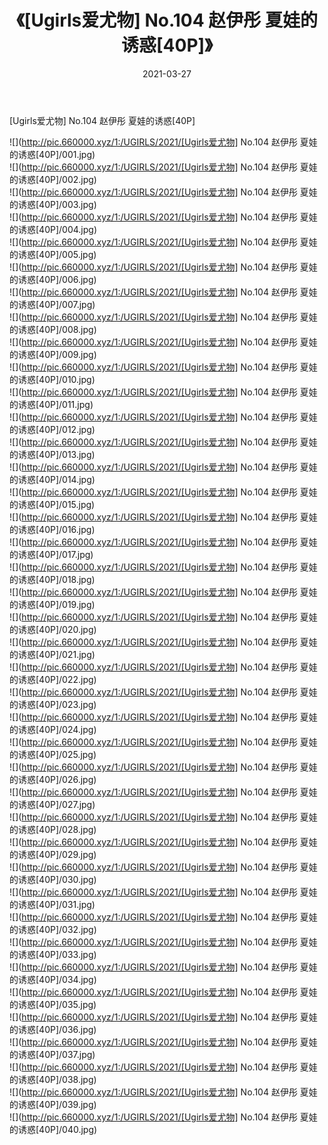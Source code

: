 ﻿---
layout: post
title:  《[Ugirls爱尤物] No.104 赵伊彤 夏娃的诱惑[40P]》
date:   2021-03-27
img: http://pic.660000.xyz/1:/UGIRLS/2021/[Ugirls爱尤物] No.104 赵伊彤 夏娃的诱惑[40P]/000.jpg
categories: [美女, 清纯, 唯美]
---

[Ugirls爱尤物] No.104 赵伊彤 夏娃的诱惑[40P]

  ![](http://pic.660000.xyz/1:/UGIRLS/2021/[Ugirls爱尤物] No.104 赵伊彤 夏娃的诱惑[40P]/001.jpg) <br> ![](http://pic.660000.xyz/1:/UGIRLS/2021/[Ugirls爱尤物] No.104 赵伊彤 夏娃的诱惑[40P]/002.jpg) <br> ![](http://pic.660000.xyz/1:/UGIRLS/2021/[Ugirls爱尤物] No.104 赵伊彤 夏娃的诱惑[40P]/003.jpg) <br> ![](http://pic.660000.xyz/1:/UGIRLS/2021/[Ugirls爱尤物] No.104 赵伊彤 夏娃的诱惑[40P]/004.jpg) <br> ![](http://pic.660000.xyz/1:/UGIRLS/2021/[Ugirls爱尤物] No.104 赵伊彤 夏娃的诱惑[40P]/005.jpg) <br> ![](http://pic.660000.xyz/1:/UGIRLS/2021/[Ugirls爱尤物] No.104 赵伊彤 夏娃的诱惑[40P]/006.jpg) <br> ![](http://pic.660000.xyz/1:/UGIRLS/2021/[Ugirls爱尤物] No.104 赵伊彤 夏娃的诱惑[40P]/007.jpg) <br> ![](http://pic.660000.xyz/1:/UGIRLS/2021/[Ugirls爱尤物] No.104 赵伊彤 夏娃的诱惑[40P]/008.jpg) <br> ![](http://pic.660000.xyz/1:/UGIRLS/2021/[Ugirls爱尤物] No.104 赵伊彤 夏娃的诱惑[40P]/009.jpg) <br> ![](http://pic.660000.xyz/1:/UGIRLS/2021/[Ugirls爱尤物] No.104 赵伊彤 夏娃的诱惑[40P]/010.jpg) <br> ![](http://pic.660000.xyz/1:/UGIRLS/2021/[Ugirls爱尤物] No.104 赵伊彤 夏娃的诱惑[40P]/011.jpg) <br> ![](http://pic.660000.xyz/1:/UGIRLS/2021/[Ugirls爱尤物] No.104 赵伊彤 夏娃的诱惑[40P]/012.jpg) <br> ![](http://pic.660000.xyz/1:/UGIRLS/2021/[Ugirls爱尤物] No.104 赵伊彤 夏娃的诱惑[40P]/013.jpg) <br> ![](http://pic.660000.xyz/1:/UGIRLS/2021/[Ugirls爱尤物] No.104 赵伊彤 夏娃的诱惑[40P]/014.jpg) <br> ![](http://pic.660000.xyz/1:/UGIRLS/2021/[Ugirls爱尤物] No.104 赵伊彤 夏娃的诱惑[40P]/015.jpg) <br> ![](http://pic.660000.xyz/1:/UGIRLS/2021/[Ugirls爱尤物] No.104 赵伊彤 夏娃的诱惑[40P]/016.jpg) <br> ![](http://pic.660000.xyz/1:/UGIRLS/2021/[Ugirls爱尤物] No.104 赵伊彤 夏娃的诱惑[40P]/017.jpg) <br> ![](http://pic.660000.xyz/1:/UGIRLS/2021/[Ugirls爱尤物] No.104 赵伊彤 夏娃的诱惑[40P]/018.jpg) <br> ![](http://pic.660000.xyz/1:/UGIRLS/2021/[Ugirls爱尤物] No.104 赵伊彤 夏娃的诱惑[40P]/019.jpg) <br> ![](http://pic.660000.xyz/1:/UGIRLS/2021/[Ugirls爱尤物] No.104 赵伊彤 夏娃的诱惑[40P]/020.jpg) <br> ![](http://pic.660000.xyz/1:/UGIRLS/2021/[Ugirls爱尤物] No.104 赵伊彤 夏娃的诱惑[40P]/021.jpg) <br> ![](http://pic.660000.xyz/1:/UGIRLS/2021/[Ugirls爱尤物] No.104 赵伊彤 夏娃的诱惑[40P]/022.jpg) <br> ![](http://pic.660000.xyz/1:/UGIRLS/2021/[Ugirls爱尤物] No.104 赵伊彤 夏娃的诱惑[40P]/023.jpg) <br> ![](http://pic.660000.xyz/1:/UGIRLS/2021/[Ugirls爱尤物] No.104 赵伊彤 夏娃的诱惑[40P]/024.jpg) <br> ![](http://pic.660000.xyz/1:/UGIRLS/2021/[Ugirls爱尤物] No.104 赵伊彤 夏娃的诱惑[40P]/025.jpg) <br> ![](http://pic.660000.xyz/1:/UGIRLS/2021/[Ugirls爱尤物] No.104 赵伊彤 夏娃的诱惑[40P]/026.jpg) <br> ![](http://pic.660000.xyz/1:/UGIRLS/2021/[Ugirls爱尤物] No.104 赵伊彤 夏娃的诱惑[40P]/027.jpg) <br> ![](http://pic.660000.xyz/1:/UGIRLS/2021/[Ugirls爱尤物] No.104 赵伊彤 夏娃的诱惑[40P]/028.jpg) <br> ![](http://pic.660000.xyz/1:/UGIRLS/2021/[Ugirls爱尤物] No.104 赵伊彤 夏娃的诱惑[40P]/029.jpg) <br> ![](http://pic.660000.xyz/1:/UGIRLS/2021/[Ugirls爱尤物] No.104 赵伊彤 夏娃的诱惑[40P]/030.jpg) <br> ![](http://pic.660000.xyz/1:/UGIRLS/2021/[Ugirls爱尤物] No.104 赵伊彤 夏娃的诱惑[40P]/031.jpg) <br> ![](http://pic.660000.xyz/1:/UGIRLS/2021/[Ugirls爱尤物] No.104 赵伊彤 夏娃的诱惑[40P]/032.jpg) <br> ![](http://pic.660000.xyz/1:/UGIRLS/2021/[Ugirls爱尤物] No.104 赵伊彤 夏娃的诱惑[40P]/033.jpg) <br> ![](http://pic.660000.xyz/1:/UGIRLS/2021/[Ugirls爱尤物] No.104 赵伊彤 夏娃的诱惑[40P]/034.jpg) <br> ![](http://pic.660000.xyz/1:/UGIRLS/2021/[Ugirls爱尤物] No.104 赵伊彤 夏娃的诱惑[40P]/035.jpg) <br> ![](http://pic.660000.xyz/1:/UGIRLS/2021/[Ugirls爱尤物] No.104 赵伊彤 夏娃的诱惑[40P]/036.jpg) <br> ![](http://pic.660000.xyz/1:/UGIRLS/2021/[Ugirls爱尤物] No.104 赵伊彤 夏娃的诱惑[40P]/037.jpg) <br> ![](http://pic.660000.xyz/1:/UGIRLS/2021/[Ugirls爱尤物] No.104 赵伊彤 夏娃的诱惑[40P]/038.jpg) <br> ![](http://pic.660000.xyz/1:/UGIRLS/2021/[Ugirls爱尤物] No.104 赵伊彤 夏娃的诱惑[40P]/039.jpg) <br> ![](http://pic.660000.xyz/1:/UGIRLS/2021/[Ugirls爱尤物] No.104 赵伊彤 夏娃的诱惑[40P]/040.jpg) <br>